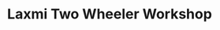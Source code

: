 ---
title: "Laxmi Two Wheeler Workshop"
url: /kottayam/laxmi-two-wheeler-workshop/
shop: motorcycle
---